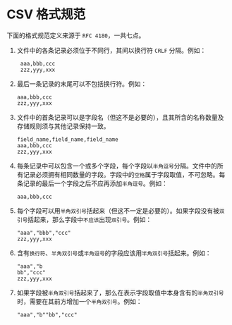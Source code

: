 # CSV 格式规范

下面的格式规范定义来源于 `RFC 4180`，一共七点。

1. 文件中的各条记录必须位于不同行，其间以换行符 `CRLF` 分隔。例如：

   ```
    aaa,bbb,ccc
    zzz,yyy,xxx

   ```

2. 最后一条记录的末尾可以不包括换行符。例如：

   ```
   aaa,bbb,ccc
   zzz,yyy,xxx
   ```

3. 文件中的首条记录可以是字段名（但这不是必要的），且其所含的名称数量及存储规则须与其他记录保持一致。

   ```
   field_name,field_name,field_name
   aaa,bbb,ccc
   zzz,yyy,xxx
   ```

4. 每条记录中可以包含一个或多个字段，每个字段以`半角逗号`分隔。文件中的所有记录必须拥有相同数量的字段。字段中的`空格`属于字段取值，不可忽略。每条记录的最后一个字段之后不应再添加`半角逗号`。例如：

   ```
   aaa,bbb,ccc
   ```

5. 每个字段可以用`半角双引号`括起来（但这不一定是必要的）。如果字段没有被`双引号`括起来，那么字段中`不应该`出现`双引号`。例如：

   ```
   "aaa","bbb","ccc"
   zzz,yyy,xxx
   ```

6. 含有`换行符`、`半角双引号`或`半角逗号`的字段应该用`半角双引号`括起来。例如：

   ```
   "aaa","b
   bb","ccc"
   zzz,yyy,xxx
   ```

7. 如果字段被`半角双引号`括起来了，那么在表示字段取值中本身含有的`半角双引号`时，需要在其前方增加一个`半角双引号`。例如：
   ```
   "aaa","b""bb","ccc"
   ```
